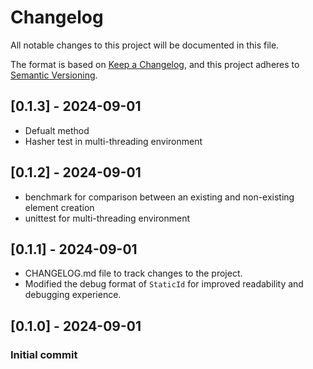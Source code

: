 # Changelog
All notable changes to this project will be documented in this file.

The format is based on [Keep a Changelog](https://keepachangelog.com/en/1.0.0/),
and this project adheres to [Semantic Versioning](https://semver.org/spec/v2.0.0.html).
## [0.1.3] - 2024-09-01
- Defualt method
- Hasher test in multi-threading environment

## [0.1.2] - 2024-09-01
- benchmark for comparison between an existing and non-existing element creation
- unittest for multi-threading environment

## [0.1.1] - 2024-09-01

- CHANGELOG.md file to track changes to the project.
- Modified the debug format of `StaticId` for improved readability and debugging experience.

## [0.1.0] - 2024-09-01
### Initial commit